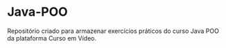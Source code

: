 # Java-POO
Repositório criado para armazenar exercícios práticos do curso Java POO da plataforma Curso em Vídeo. 
